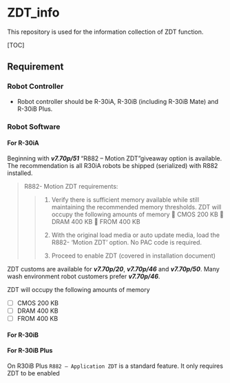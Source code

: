 # ZDT_info

This repository is used for the information collection of ZDT function.

[TOC]


## Requirement

### Robot Controller

- Robot controller should be R-30iA, R-30iB (including R-30iB Mate)  and R-30iB Plus.



### Robot Software

#### For R-30iA

Beginning with ***v7.70p/51*** “R882 – Motion ZDT”giveaway option is available. The
recommendation is all R30iA robots be shipped (serialized) with R882 installed. 

> R882- Motion ZDT requirements:
>
> > 1. Verify there is sufficient memory available while still maintaining the recommended
> >    memory thresholds.
> >    ZDT will occupy the following amounts of memory
> >     CMOS 200 KB
> >     DRAM 400 KB
> >     FROM 400 KB
> >
> > 2. With the original load media or auto update media, load the R882- ‘Motion ZDT’
> >    option. No PAC code is required.
> >
> > 3. Proceed to enable ZDT (covered in installation document)
> >

ZDT customs are available for ***v7.70p/20***, ***v7.70p/46*** and ***v7.70p/50***. Many wash environment robot customers prefer ***v7.70p/46***.

ZDT will occupy the following amounts of memory

- [ ] CMOS 200 KB
- [ ] DRAM 400 KB
- [ ] FROM 400 KB  

#### For R-30iB

#### For R-30iB Plus

On R30iB Plus `R882 – Application ZDT` is a standard feature. It only requires ZDT to
be enabled  